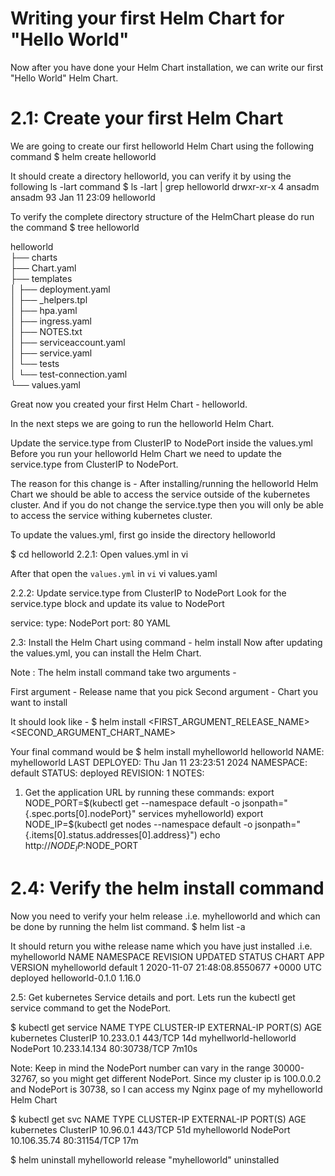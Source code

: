 # Writing your first Helm Chart for "Hello World"
Now after you have done your Helm Chart installation, we can write our first "Hello World" Helm Chart.

# 2.1: Create your first Helm Chart
We are going to create our first helloworld Helm Chart using the following command
$ helm create helloworld

It should create a directory helloworld, you can verify it by using the following ls -lart command
$ ls -lart | grep helloworld
drwxr-xr-x   4 ansadm ansadm    93 Jan 11 23:09 helloworld

To verify the complete directory structure of the HelmChart please do run the command
$ tree helloworld 

helloworld  
├── charts  
├── Chart.yaml  
├── templates  
│  ├── deployment.yaml  
│  ├── _helpers.tpl  
│  ├── hpa.yaml  
│  ├── ingress.yaml  
│  ├── NOTES.txt  
│  ├── serviceaccount.yaml  
│  ├── service.yaml  
│  └── tests  
│      └── test-connection.yaml  
└── values.yaml

Great now you created your first Helm Chart - helloworld.

In the next steps we are going to run the helloworld Helm Chart.

Update the service.type from ClusterIP to NodePort inside the values.yml
Before you run your helloworld Helm Chart we need to update the service.type from ClusterIP to NodePort.

The reason for this change is - After installing/running the helloworld Helm Chart we should be able to access the service outside of the kubernetes cluster. And if you do not change the service.type then you will only be able to access the service withing kubernetes cluster.

To update the values.yml, first go inside the directory helloworld

$ cd helloworld
2.2.1: Open values.yml in vi

After that open the `values.yml` in `vi`
vi values.yaml 

2.2.2: Update service.type from ClusterIP to NodePort
Look for the service.type block and update its value to NodePort

service:
  type: NodePort
  port: 80
YAML

2.3: Install the Helm Chart using command - helm install
Now after updating the values.yml, you can install the Helm Chart.

Note : The helm install command take two arguments -

First argument - Release name that you pick
Second argument - Chart you want to install

It should look like -
$ helm install <FIRST_ARGUMENT_RELEASE_NAME> <SECOND_ARGUMENT_CHART_NAME>

Your final command would be
$ helm install myhelloworld helloworld
NAME: myhelloworld
LAST DEPLOYED: Thu Jan 11 23:23:51 2024
NAMESPACE: default
STATUS: deployed
REVISION: 1
NOTES:
1. Get the application URL by running these commands:
  export NODE_PORT=$(kubectl get --namespace default -o jsonpath="{.spec.ports[0].nodePort}" services myhelloworld)
  export NODE_IP=$(kubectl get nodes --namespace default -o jsonpath="{.items[0].status.addresses[0].address}")
  echo http://$NODE_IP:$NODE_PORT

# 2.4: Verify the helm install command
Now you need to verify your helm release .i.e. myhelloworld and which can be done by running the helm list command.
$ helm list -a

It should return you withe release name which you have just installed .i.e. myhelloworld
NAME       	   NAMESPACE	REVISION	UPDATED                                 STATUS  	   CHART          APP VERSION
myhelloworld	default  	1       	2020-11-07 21:48:08.8550677 +0000 UTC	deployed	helloworld-0.1.0	1.16.0

2.5: Get kubernetes Service details and port.
Lets run the kubectl get service command to get the NodePort.

$ kubectl get service
NAME                     TYPE        CLUSTER-IP      EXTERNAL-IP   PORT(S)        AGE
kubernetes               ClusterIP   10.233.0.1      <none>        443/TCP        14d
myhellworld-helloworld   NodePort    10.233.14.134   <none>        80:30738/TCP   7m10s

Note: Keep in mind the NodePort number can vary in the range 30000-32767, so you might get different NodePort.
Since my cluster ip is 100.0.0.2 and NodePort is 30738, so I can access my Nginx page of my myhelloworld Helm Chart

$ kubectl get svc
NAME           TYPE        CLUSTER-IP     EXTERNAL-IP   PORT(S)        AGE
kubernetes     ClusterIP   10.96.0.1      <none>        443/TCP        51d
myhelloworld   NodePort    10.106.35.74   <none>        80:31154/TCP   17m

$ helm uninstall myhelloworld
release "myhelloworld" uninstalled